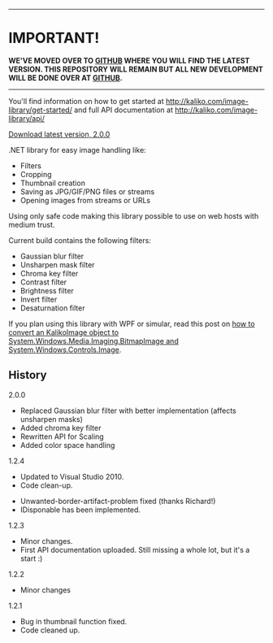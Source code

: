
---


# IMPORTANT! #
**WE'VE MOVED OVER TO [GITHUB](https://github.com/fschultz/NetImageLibrary) WHERE YOU WILL FIND THE LATEST VERSION. THIS REPOSITORY WILL REMAIN BUT ALL NEW DEVELOPMENT WILL BE DONE OVER AT [GITHUB](https://github.com/fschultz/NetImageLibrary).**


---


You'll find information on how to get started at http://kaliko.com/image-library/get-started/ and full API documentation at http://kaliko.com/image-library/api/

[Download latest version, 2.0.0](https://docs.google.com/uc?export=download&id=0ByDd6qehepdVNXFJZm9MYW13dDQ)

.NET library for easy image handling like:
  * Filters
  * Cropping
  * Thumbnail creation
  * Saving as JPG/GIF/PNG files or streams
  * Opening images from streams or URLs

Using only safe code making this library possible to use on web hosts with medium trust.

Current build contains the following filters:
  * Gaussian blur filter
  * Unsharpen mask filter
  * Chroma key filter
  * Contrast filter
  * Brightness filter
  * Invert filter
  * Desaturnation filter

If you plan using this library with WPF or simular, read this post on [how to convert an KalikoImage object to System.Windows.Media.Imaging.BitmapImage and System.Windows.Controls.Image](http://labs.kaliko.com/2011/03/convert-to-bitmapimage.html).

## History ##
2.0.0
  * Replaced Gaussian blur filter with better implementation (affects unsharpen masks)
  * Added chroma key filter
  * Rewritten API for Scaling
  * Added color space handling

1.2.4
  * Updated to Visual Studio 2010.
  * Code clean-up.<br>
<ul><li>Unwanted-border-artifact-problem fixed (thanks Richard!)<br>
</li><li>IDisponable has been implemented.<br></li></ul>

1.2.3<br>
<ul><li>Minor changes.<br>
</li><li>First API documentation uploaded. Still missing a whole lot, but it's a start :)</li></ul>

1.2.2<br>
<ul><li>Minor changes</li></ul>

1.2.1<br>
<ul><li>Bug in thumbnail function fixed.<br>
</li><li>Code cleaned up.